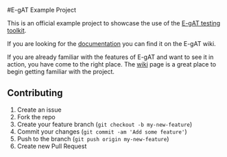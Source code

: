 #E-gAT Example Project

This is an official example project to showcase the use of the
[E-gAT testing toolkit](https://github.com/egineering-llc/egat).

If you are looking for the [documentation](https://github.com/egineering-llc/egat/wiki) you can find it on the E-gAT
wiki.

If you are already familiar with the features of E-gAT and want to see it in action, you have come to the right place.
The [wiki](https://github.com/egineering-llc/egat_example_project/wiki) page is a great place to begin getting familiar
with the project.


## Contributing

1. Create an issue
3. Fork the repo
4. Create your feature branch (`git checkout -b my-new-feature`)
5. Commit your changes (`git commit -am 'Add some feature'`)
6. Push to the branch (`git push origin my-new-feature`)
7. Create new Pull Request
